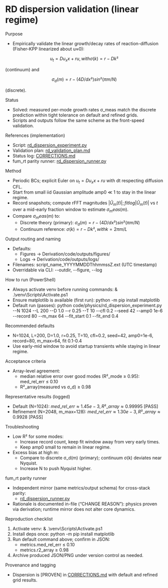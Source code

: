 # RD dispersion validation (linear regime)

Purpose

- Empirically validate the linear growth/decay rates of reaction-diffusion (Fisher-KPP linearized about u≈0):
  
$$
u_t = D u_xx + r u, with σ(k) = r - D k²
$$

(continuum) and

$$
σ_d(m) = r - (4D/dx²) sin²(π m/N)
$$

(discrete).

Status

- Solved: measured per-mode growth rates σ_meas match the discrete prediction within tight tolerance on default and refined grids.
- Scripts and outputs follow the same scheme as the front-speed validation.

References (implementation)

- Script: [rd_dispersion_experiment.py](code/physics/rd_dispersion_experiment.py:1)
- Validation plan: [rd_validation_plan.md](rd_validation_plan.md:1)
- Status log: [CORRECTIONS.md](CORRECTIONS.md:1)
- fum_rt parity runner: [rd_dispersion_runner.py](Prometheus_VDM/fum_rt/physics/rd_dispersion_runner.py:1)

Method

- Periodic BCs; explicit Euler on $u_t = D u_xx + r u$ with dt respecting diffusion CFL.
- Start from small iid Gaussian amplitude amp0 ≪ 1 to stay in the linear regime.
- Record snapshots; compute rFFT magnitudes $|Û_m(t)|; fit log|Û_m(t)|$ vs $t$ over a mid-early fraction window to estimate $σ_meas(m)$.
- Compare $σ_meas(m)$ to:
  - Discrete theory (primary): $σ_d(m) = r - (4D/dx²) sin²(π m/N)$
  - Continuum reference: $σ(k) = r - D k², with k = 2π m / L$

Output routing and naming

- Defaults:
  - Figures → Derivation/code/outputs/figures/
  - Logs → Derivation/code/outputs/logs/
- Filenames: script_name_YYYYMMDDThhmmssZ.ext (UTC timestamp)
- Overridable via CLI: --outdir, --figure, --log

How to run (PowerShell)

- Always activate venv before running commands:
  & .\venv\Scripts\Activate.ps1
- Ensure matplotlib is available (first run):
  python -m pip install matplotlib
- Default run (passes):
  python code/physics/rd_dispersion_experiment.py --N 1024 --L 200 --D 1.0 --r 0.25 --T 10 --cfl 0.2 --seed 42 --amp0 1e-6 --record 80 --m_max 64 --fit_start 0.1 --fit_end 0.4

Recommended defaults

- N=1024, L=200, D=1.0, r=0.25, T=10, cfl=0.2, seed=42, amp0=1e-6, record=80, m_max=64, fit 0.1-0.4
- Use early-mid window to avoid startup transients while staying in linear regime.

Acceptance criteria

- Array-level agreement:
  - median relative error over good modes (R²_mode ≥ 0.95): med_rel_err ≤ 0.10
  - R²_array(measured vs σ_d) ≥ 0.98

Representative results (logged)

- Default (N=1024): $med\_rel\_err ≈ 1.45e-3, R²\_array ≈ 0.99995$ [PASS]
- Refinement (N=2048, m_max=128): $med\_rel\_err ≈ 1.30e-3, R²\_array ≈ 0.9928$ [PASS]

Troubleshooting

- Low R² for some modes:
  - Increase record count, keep fit window away from very early times.
  - Keep amp0 small to remain in linear regime.
- Excess bias at high m:
  - Compare to discrete σ_d(m) (primary); continuum σ(k) deviates near Nyquist.
  - Increase N to push Nyquist higher.

fum_rt parity runner

- Independent mirror (same metrics/output schema) for cross-stack parity:
  - [rd_dispersion_runner.py](Prometheus_VDM/fum_rt/physics/rd_dispersion_runner.py:1)
- Rationale is documented in-file (“CHANGE REASON”): physics proven via derivation; runtime mirror does not alter core dynamics.

Reproduction checklist

1) Activate venv: & .\venv\Scripts\Activate.ps1
2) Install deps once: python -m pip install matplotlib
3) Run default command above; confirm in JSON:
   - metrics.med_rel_err ≤ 0.10
   - metrics.r2_array ≥ 0.98
4) Archive produced JSON/PNG under version control as needed.

Provenance and tagging

- Dispersion is [PROVEN] in [CORRECTIONS.md](CORRECTIONS.md:1) with default and refined grid results.
